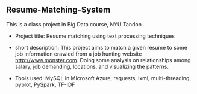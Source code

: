 ## Resume-Matching-System
This is a class project in Big Data course, NYU Tandon

* Project title:
Resume matching using text processing techniques

* short description:
This project aims to match a given resume to some job information crawled from a job hunting website http://www.monster.com. Doing some analysis on relationships among salary, job demanding, locations, and visualizing the patterns.

* Tools used: MySQL in Microsoft Azure, requests, lxml, multi-threading, pyplot, PySpark, TF-IDF
